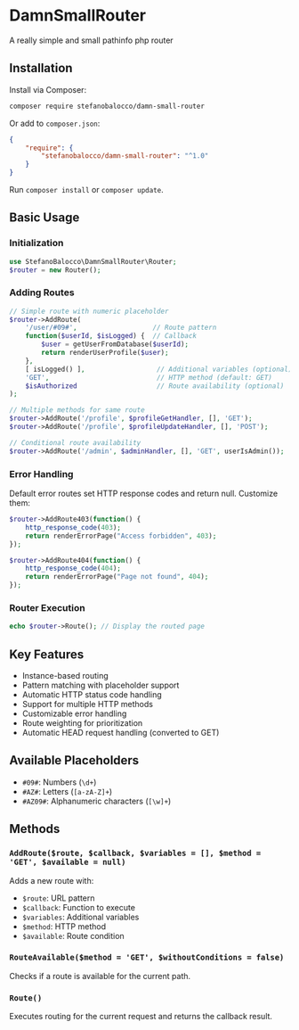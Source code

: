 DamnSmallRouter
===============

A really simple and small pathinfo php router

## Installation
Install via Composer:
```bash
composer require stefanobalocco/damn-small-router
```

Or add to `composer.json`:
```json
{
    "require": {
        "stefanobalocco/damn-small-router": "^1.0"
    }
}
```

Run `composer install` or `composer update`.

## Basic Usage

### Initialization
```php
use StefanoBalocco\DamnSmallRouter\Router;
$router = new Router();
```

### Adding Routes
```php
// Simple route with numeric placeholder
$router->AddRoute(
    '/user/#09#',                   // Route pattern
    function($userId, $isLogged) {  // Callback
        $user = getUserFromDatabase($userId);
        return renderUserProfile($user);
    }, 
    [ isLogged() ],                  // Additional variables (optional)
    'GET',                           // HTTP method (default: GET)
    $isAuthorized                    // Route availability (optional)
);

// Multiple methods for same route
$router->AddRoute('/profile', $profileGetHandler, [], 'GET');
$router->AddRoute('/profile', $profileUpdateHandler, [], 'POST');

// Conditional route availability
$router->AddRoute('/admin', $adminHandler, [], 'GET', userIsAdmin());
```

### Error Handling
Default error routes set HTTP response codes and return null. Customize them:
```php
$router->AddRoute403(function() { 
    http_response_code(403);
    return renderErrorPage("Access forbidden", 403);
});

$router->AddRoute404(function() { 
    http_response_code(404);
    return renderErrorPage("Page not found", 404);
});
```

### Router Execution
```php
echo $router->Route(); // Display the routed page
```

## Key Features
- Instance-based routing
- Pattern matching with placeholder support
- Automatic HTTP status code handling
- Support for multiple HTTP methods
- Customizable error handling
- Route weighting for prioritization
- Automatic HEAD request handling (converted to GET)

## Available Placeholders
- `#09#`: Numbers (`\d+`)
- `#AZ#`: Letters (`[a-zA-Z]+`)
- `#AZ09#`: Alphanumeric characters (`[\w]+`)

## Methods

### `AddRoute($route, $callback, $variables = [], $method = 'GET', $available = null)`
Adds a new route with:
- `$route`: URL pattern
- `$callback`: Function to execute
- `$variables`: Additional variables
- `$method`: HTTP method
- `$available`: Route condition

### `RouteAvailable($method = 'GET', $withoutConditions = false)`
Checks if a route is available for the current path.

### `Route()`
Executes routing for the current request and returns the callback result.
